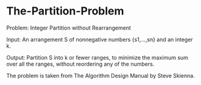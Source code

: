 # The-Partition-Problem

<p> Problem: Integer Partition without Rearrangement </p> 
<p>Input: An arrangement S of nonnegative numbers {s1,...,sn} and an integer k. </p>
<p> Output: Partition S into k or fewer ranges, to minimize the maximum sum over all the ranges, without reordering any of the numbers. </p>

<p> The problem is taken from The Algorithm Design Manual by Steve Skienna. </p>
